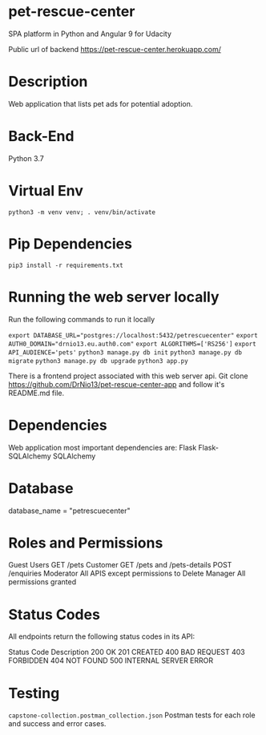 # pet-rescue-center

SPA platform in Python and Angular 9 for Udacity

Public url of backend https://pet-rescue-center.herokuapp.com/

# Description

Web application that lists pet ads for potential adoption.

# Back-End

Python 3.7

# Virtual Env

`python3 -m venv venv;
. venv/bin/activate`


# Pip Dependencies

`pip3 install -r requirements.txt`

# Running the web server locally

Run the following commands to run it locally

`export DATABASE_URL="postgres://localhost:5432/petrescuecenter"`
`export AUTH0_DOMAIN="drnio13.eu.auth0.com"`
`export ALGORITHMS=['RS256']`
`export API_AUDIENCE='pets'`
`python3 manage.py db init`
`python3 manage.py db migrate`
`python3 manage.py db upgrade`
`python3 app.py`

There is a frontend project associated with this web server api. Git clone https://github.com/DrNio13/pet-rescue-center-app and follow it's README.md file.

# Dependencies

Web application most important dependencies are:
Flask
Flask-SQLAlchemy
SQLAlchemy

# Database

database_name = "petrescuecenter"

#  Roles and Permissions
Guest Users     GET /pets
Customer        GET /pets and /pets-details  POST /enquiries
Moderator       All APIS except permissions to Delete 
Manager         All permissions granted


# Status Codes
All endpoints return the following status codes in its API:

Status  Code Description
200	    OK
201     CREATED
400     BAD REQUEST
403     FORBIDDEN
404     NOT FOUND
500     INTERNAL SERVER ERROR

# Testing

`capstone-collection.postman_collection.json` Postman tests for each role and success and error cases.

<!-- === pet-rescue-center Config Vars
DATABASE_URL:                 postgres://xeimsecbizfcbx:ea5487c7391f48b915c3b916fa9f124188484179e0d34f92f826ce8da6a43181@ec2-34-234-228-127.compute-1.amazonaws.com:5432/d506arn7mg9ade

HEROKU_POSTGRESQL_ORANGE_URL: postgres://vhttpwwrwmvdnq:430bbb606e95e0981fb0efe72ce42b5c547968c5db86cf42cc7b7be5eed0bdf4@ec2-34-234-228-127.compute-1.amazonaws.com:5432/d58umm2b6bq8gp -->


<!-- TODOs -->

<!-- Instructions are provided in README for setting up authentication so reviewers can test endpoints at live application endpoint -->


<!-- 
All required configuration settings are included in a bash file which export:

The Auth0 Domain Name
The JWT code signing secret
The Auth0 Client ID
 -->


<!-- API is hosted live via Heroku
URL is provided in project README
API can be accessed by URL and requires authentication -->

<!-- Secrets are stored as environment variables. -->


<!-- Motivation for project
Project dependencies, local development and hosting instructions,
Detailed instructions for scripts to install any project dependencies, and to run the development server.
Documentation of API behavior and RBAC controls
 -->